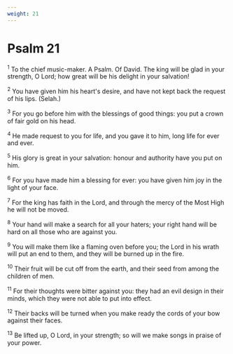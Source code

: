 ```yaml
---
weight: 21
---
```


# Psalm 21

<sup>1</sup> To the chief music-maker. A Psalm. Of David. The king will be glad in your strength, O Lord; how great will be his delight in your salvation! 

<sup>2</sup> You have given him his heart's desire, and have not kept back the request of his lips. (Selah.) 

<sup>3</sup> For you go before him with the blessings of good things: you put a crown of fair gold on his head. 

<sup>4</sup> He made request to you for life, and you gave it to him, long life for ever and ever. 

<sup>5</sup> His glory is great in your salvation: honour and authority have you put on him. 

<sup>6</sup> For you have made him a blessing for ever: you have given him joy in the light of your face. 

<sup>7</sup> For the king has faith in the Lord, and through the mercy of the Most High he will not be moved. 

<sup>8</sup> Your hand will make a search for all your haters; your right hand will be hard on all those who are against you. 

<sup>9</sup> You will make them like a flaming oven before you; the Lord in his wrath will put an end to them, and they will be burned up in the fire. 

<sup>10</sup> Their fruit will be cut off from the earth, and their seed from among the children of men. 

<sup>11</sup> For their thoughts were bitter against you: they had an evil design in their minds, which they were not able to put into effect. 

<sup>12</sup> Their backs will be turned when you make ready the cords of your bow against their faces. 

<sup>13</sup> Be lifted up, O Lord, in your strength; so will we make songs in praise of your power. 


